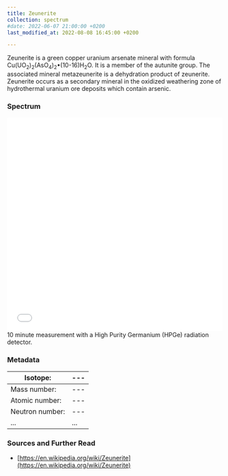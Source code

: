 ```yaml
---
title: Zeunerite
collection: spectrum
#date: 2022-06-07 21:00:00 +0200
last_modified_at: 2022-08-08 16:45:00 +0200

---
```


Zeunerite is a green copper uranium arsenate mineral with formula Cu(UO<sub>2</sub>)<sub>2</sub>(AsO<sub>4</sub>)<sub>2</sub>•(10-16)H<sub>2</sub>O. It is a member of the autunite group. The associated mineral metazeunerite is a dehydration product of zeunerite. Zeunerite occurs as a secondary mineral in the oxidized weathering zone of hydrothermal uranium ore deposits which contain arsenic.

### Spectrum

<iframe width="100%" height="500" src="/assets/spectra/Zeunerite.html" title="Zeunerite gamma spectrum" frameborder="0" allowfullscreen></iframe>
10 minute measurement with a High Purity Germanium (HPGe) radiation detector.

### Metadata

| Isotope: | --- |
| --- | --- |
| Mass number: | --- |
| Atomic number: | --- |
| Neutron number: | --- |
| ... | ... |

### Sources and Further Read

- [https://en.wikipedia.org/wiki/Zeunerite](https://en.wikipedia.org/wiki/Zeunerite)

